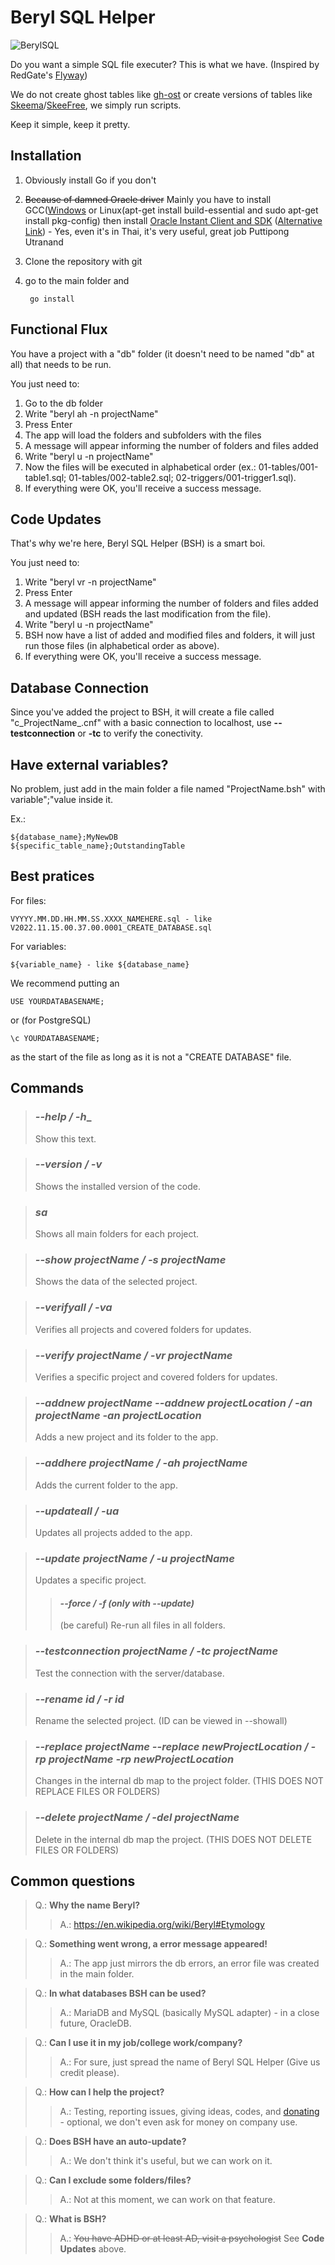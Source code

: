 # Beryl SQL Helper
![BerylSQL](https://user-images.githubusercontent.com/15248665/201835936-e13f65ff-c267-4569-824d-e30d09769490.png)


Do you want a simple SQL file executer? This is what we have. (Inspired by RedGate's [Flyway](https://flywaydb.org/))

We do not create ghost tables like [gh-ost](https://github.com/github/gh-ost) or create versions of tables like [Skeema](https://www.skeema.io/)/[SkeeFree](https://github.com/github/gh-mysql-tools/tree/master/skeefree), we simply run scripts.

Keep it simple, keep it pretty.

## Installation
1. Obviously install Go if you don't
2. ~~Because of damned Oracle driver~~ Mainly you have to install GCC([Windows](https://code.visualstudio.com/docs/cpp/config-mingw) or Linux(apt-get install build-essential and sudo apt-get install pkg-config) then install [Oracle Instant Client and SDK](https://medium.com/@utranand/how-to-connect-golang-to-oracle-on-windows-64-bit-using-go-oci8-library-ab9ed0511b20) ([Alternative Link](https://web.archive.org/web/20230105062526/https://medium.com/@utranand/how-to-connect-golang-to-oracle-on-windows-64-bit-using-go-oci8-library-ab9ed0511b20)) - Yes, even it's in Thai, it's very useful, great job Puttipong Utranand
3. Clone the repository with git
4. go to the main folder and 

        go install


## Functional Flux
You have a project with a "db" folder (it doesn't need to be named "db" at all) that needs to be run.

You just need to:
1. Go to the db folder
2. Write "beryl ah -n projectName"
3. Press Enter
4. The app will load the folders and subfolders with the files
5. A message will appear informing the number of folders and files added
6. Write "beryl u -n projectName"
7. Now the files will be executed in alphabetical order (ex.: 01-tables/001-table1.sql; 01-tables/002-table2.sql; 02-triggers/001-trigger1.sql).
8. If everything were OK, you'll receive a success message.

## Code Updates
That's why we're here, Beryl SQL Helper (BSH) is a smart boi.

You just need to:
1. Write "beryl vr -n projectName"
2. Press Enter
3. A message will appear informing the number of folders and files added and updated (BSH reads the last modification from the file).
4. Write "beryl u -n projectName"
5. BSH now have a list of added and modified files and folders, it will just run those files (in alphabetical order as above).
6. If everything were OK, you'll receive a success message.

## Database Connection
Since you've added the project to BSH, it will create a file called "c_ProjectName_.cnf" with a basic connection to localhost, use __--testconnection__ or __-tc__ to verify the conectivity.

## Have external variables?
No problem, just add in the main folder a file named "ProjectName.bsh" with variable";"value inside it.

Ex.:

    ${database_name};MyNewDB
    ${specific_table_name};OutstandingTable
    
## Best pratices
For files: 

    VYYYY.MM.DD.HH.MM.SS.XXXX_NAMEHERE.sql - like V2022.11.15.00.37.00.0001_CREATE_DATABASE.sql

For variables:

    ${variable_name} - like ${database_name}

We recommend putting an

    USE YOURDATABASENAME;
    
or (for PostgreSQL)

    \c YOURDATABASENAME;

as the start of the file as long as it is not a "CREATE DATABASE" file.    

## Commands

> ### ___--help / -h____
> Show this text.

> ### ___--version / -v___
> Shows the installed version of the code.

> ### ___sa___
> Shows all main folders for each project.

> ### ___--show projectName / -s projectName___
> Shows the data of the selected project.

> ### ___--verifyall / -va___
> Verifies all projects and covered folders for updates.

> ### ___--verify projectName / -vr projectName___
> Verifies a specific project and covered folders for updates.

> ### ___--addnew projectName --addnew projectLocation / -an projectName -an projectLocation___
> Adds a new project and its folder to the app.

> ### ___--addhere projectName / -ah projectName___
> Adds the current folder to the app.

> ### ___--updateall / -ua___
> Updates all projects added to the app.

> ### ___--update projectName / -u projectName___
> Updates a specific project.
> 
>> #### ___--force / -f (only with --update)___
>> (be careful) Re-run all files in all folders. 

> ### ___--testconnection projectName / -tc projectName___
> Test the connection with the server/database.

> ### ___--rename id / -r id___
> Rename the selected project. (ID can be viewed in --showall)

> ### ___--replace projectName --replace newProjectLocation / -rp projectName -rp newProjectLocation___
> Changes in the internal db map to the project folder. (THIS DOES NOT REPLACE FILES OR FOLDERS)

> ### ___--delete projectName / -del projectName___
> Delete in the internal db map the project. (THIS DOES NOT DELETE FILES OR FOLDERS)


## Common questions
> Q.: **Why the name Beryl?**
>> A.: https://en.wikipedia.org/wiki/Beryl#Etymology

> Q.: **Something went wrong, a error message appeared!**
>> A.: The app just mirrors the db errors, an error file was created in the main folder.

> Q.: **In what databases BSH can be used?**
>> A.: MariaDB and MySQL (basically MySQL adapter) - in a close future, OracleDB.

> Q.: **Can I use it in my job/college work/company?**
>> A.: For sure, just spread the name of Beryl SQL Helper (Give us credit please).

> Q.: **How can I help the project?**
>> A.: Testing, reporting issues, giving ideas, codes, and [donating](https://ko-fi.com/mrGlasses) - optional, we don't even ask for money on company use.

> Q.: **Does BSH have an auto-update?**
>> A.: We don't think it's useful, but we can work on it.

> Q.: **Can I exclude some folders/files?**
>> A.: Not at this moment, we can work on that feature.

> Q.: **What is BSH?**
>> A.: ~~You have ADHD or at least AD, visit a psychologist~~ See __Code Updates__ above.
